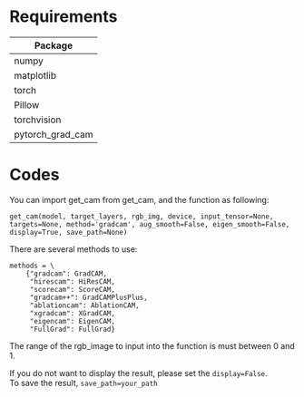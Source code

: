 # Requirements
|Package|
|----|
|numpy|
|matplotlib|
|torch|
|Pillow|
|torchvision|
|pytorch_grad_cam|

# Codes
You can import get_cam from get_cam, and the function as following:  

    get_cam(model, target_layers, rgb_img, device, input_tensor=None, targets=None, method='gradcam', aug_smooth=False, eigen_smooth=False, display=True, save_path=None)

There are several methods to use:  

    methods = \
        {"gradcam": GradCAM, 
         "hirescam": HiResCAM,
         "scorecam": ScoreCAM, 
         "gradcam++": GradCAMPlusPlus,
         "ablationcam": AblationCAM,
         "xgradcam": XGradCAM,
         "eigencam": EigenCAM,
         "FullGrad": FullGrad}

The range of the rgb_image to input into the function is must between 0 and 1.  
  
If you do not want to display the result, please set the `display=False`.  
To save the result, `save_path=your_path`
